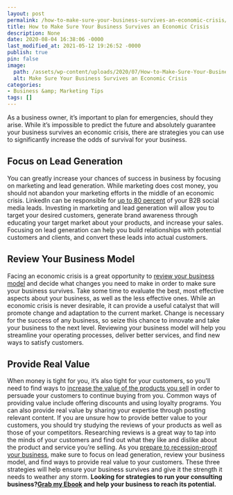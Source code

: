 ```yaml
---
layout: post
permalink: /how-to-make-sure-your-business-survives-an-economic-crisis/
title: How to Make Sure Your Business Survives an Economic Crisis
description: None
date: 2020-08-04 16:38:06 -0000
last_modified_at: 2021-05-12 19:26:52 -0000
publish: true
pin: false
image:
  path: /assets/wp-content/uploads/2020/07/How-to-Make-Sure-Your-Business-Survives-an-Economic-Crisis.jpg
  alt: Make Sure Your Business Survives an Economic Crisis
categories:
- Business &amp; Marketing Tips
tags: []
---
```

As a business owner, it’s important to plan for emergencies, should they arise. While it’s impossible to predict the future and absolutely guarantee your business survives an economic crisis, there are strategies you can use to significantly increase the odds of survival for your business.

## Focus on Lead Generation

You can greatly increase your chances of success in business by focusing on marketing and lead generation. While marketing does cost money, you should not abandon your marketing efforts in the middle of an economic crisis. LinkedIn can be responsible for [up to 80 percent](https://www.podium.com/online-reviews/linkedin-headline-examples/) of your B2B social media leads. Investing in marketing and lead generation will allow you to target your desired customers, generate brand awareness through educating your target market about your products, and increase your sales. Focusing on lead generation can help you build relationships with potential customers and clients, and convert these leads into actual customers.

## Review Your Business Model

Facing an economic crisis is a great opportunity to [review your business model](https://comradeweb.com/blog/5-ideas-to-grow-your-business-during-recession/) and decide what changes you need to make in order to make sure your business survives. Take some time to evaluate the best, most effective aspects about your business, as well as the less effective ones. While an economic crisis is never desirable, it can provide a useful catalyst that will promote change and adaptation to the current market. Change is necessary for the success of any business, so seize this chance to innovate and take your business to the next level. Reviewing your business model will help you streamline your operating processes, deliver better services, and find new ways to satisfy customers.

## Provide Real Value

When money is tight for you, it’s also tight for your customers, so you’ll need to find ways to [increase the value of the products you sell](https://sendpulse.com/blog/how-to-create-value-for-customers) in order to persuade your customers to continue buying from you. Common ways of providing value include offering discounts and using loyalty programs. You can also provide real value by sharing your expertise through posting relevant content. If you are unsure how to provide better value to your customers, you should try studying the reviews of your products as well as those of your competitors. Researching reviews is a great way to tap into the minds of your customers and find out what they like and dislike about the product and service you’re selling. As you [prepare to recession-proof your business](https://www.bankrate.com/personal-finance/smart-money/ways-to-recession-proof-your-finances/), make sure to focus on lead generation, review your business model, and find ways to provide real value to your customers. These three strategies will help ensure your business survives and give it the strength it needs to weather any storm. **Looking for strategies to run your consulting business?[Grab my Ebook](https://go.katebagoy.com/ebook) and help your business to reach its potential.**
